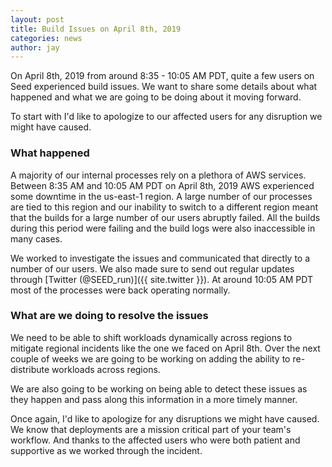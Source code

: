 ```yaml
---
layout: post
title: Build Issues on April 8th, 2019
categories: news
author: jay
---
```


On April 8th, 2019 from around 8:35 - 10:05 AM PDT, quite a few users on Seed experienced build issues. We want to share some details about what happened and what we are going to be doing about it moving forward.

To start with I'd like to apologize to our affected users for any disruption we might have caused.

### What happened

A majority of our internal processes rely on a plethora of AWS services. Between 8:35 AM and 10:05 AM PDT on April 8th, 2019 AWS experienced some downtime in the us-east-1 region. A large number of our processes are tied to this region and our inability to switch to a different region meant that the builds for a large number of our users abruptly failed. All the builds during this period were failing and the build logs were also inaccessible in many cases.

We worked to investigate the issues and communicated that directly to a number of our users. We also made sure to send out regular updates through [Twitter (@SEED_run)]({{ site.twitter }}). At around 10:05 AM PDT most of the processes were back operating normally.

### What are we doing to resolve the issues

We need to be able to shift workloads dynamically across regions to mitigate regional incidents like the one we faced on April 8th. Over the next couple of weeks we are going to be working on adding the ability to re-distribute workloads across regions.

We are also going to be working on being able to detect these issues as they happen and pass along this information in a more timely manner.


Once again, I'd like to apologize for any disruptions we might have caused. We know that deployments are a mission critical part of your team's workflow. And thanks to the affected users who were both patient and supportive as we worked through the incident.
